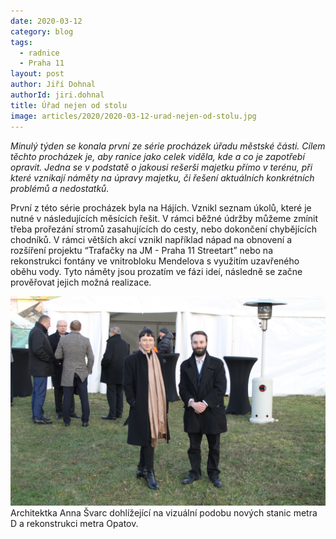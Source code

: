 ```yaml
---
date: 2020-03-12
category: blog
tags: 
  - radnice
  - Praha 11
layout: post
author: Jiří Dohnal
authorId: jiri.dohnal
title: Úřad nejen od stolu
image: articles/2020/2020-03-12-urad-nejen-od-stolu.jpg
---
```


*Minulý týden se konala první ze série procházek úřadu městské části. Cílem těchto procházek je, aby ranice jako celek viděla, kde a co je zapotřebí opravit. Jedna se v podstatě o jakousi rešerši majetku přímo v terénu, při které vznikají náměty na úpravy majetku, či řešení aktuálních konkrétních problémů a nedostatků.*

První z této série procházek byla na Hájích. Vznikl seznam úkolů, které je nutné v následujících měsících řešit. V rámci běžné údržby můžeme zmínit třeba prořezání stromů zasahujících do cesty, nebo dokončení chybějících chodníků. V rámci větších akcí vznikl například nápad na obnovení a rozšíření projektu “Trafačky na JM - Praha 11 Streetart” nebo na rekonstrukci fontány ve vnitrobloku Mendelova s využitím uzavřeného oběhu vody. Tyto náměty jsou prozatím ve fázi ideí, následně se začne prověřovat jejich možná realizace.

![Rekonstrukce metra Opatov](/assets/img/articles/2019/2019-12-13-metro-opatov1.jpg)
Architektka Anna Švarc dohlížející na vizuální podobu nových stanic metra D a rekonstrukci metra Opatov.
